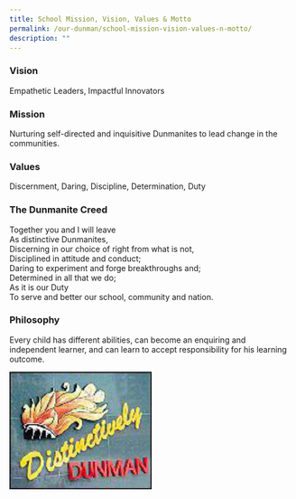 ```yaml
---
title: School Mission, Vision, Values & Motto
permalink: /our-dunman/school-mission-vision-values-n-motto/
description: ""
---
```

### Vision

Empathetic Leaders, Impactful Innovators  


### Mission

Nurturing self-directed and inquisitive Dunmanites to lead change in the communities.

### Values

Discernment, Daring, Discipline, Determination, Duty

### The Dunmanite Creed

Together you and I will leave  
As distinctive Dunmanites,  
Discerning in our choice of right from what is not,  
Disciplined in attitude and conduct;  
Daring to experiment and forge breakthroughs and;  
Determined in all that we do;  
As it is our Duty  
To serve and better our school, community and nation.

### Philosophy

Every child has different abilities, can become an enquiring and independent learner, and can learn to accept responsibility for his learning outcome.

 <img src="/images/Our%20School/distinctively_dunman.jpg"
     style="width:50%">